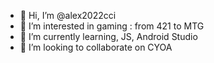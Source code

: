 - 👋 Hi, I’m @alex2022cci
- 👀 I’m interested in gaming : from 421 to MTG
- 🌱 I’m currently learning, JS, Android Studio
- 💞️ I’m looking to collaborate on CYOA


<!---
alex2022cci/alex2022cci is a ✨ special ✨ repository because its `README.md` (this file) appears on your GitHub profile.
You can click the Preview link to take a look at your changes.
--->
